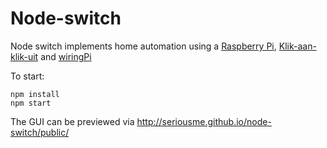 Node-switch
===========

Node switch implements home automation using a [Raspberry Pi],  [Klik-aan-klik-uit] and [wiringPi]

  [raspberry pi]: http://www.raspberrypi.org/
  [klik-aan-klik-uit]: http://www.klikaanklikuit.nl/
  [wiringpi]: https://projects.drogon.net/raspberry-pi/wiringpi/
  
To start:

    npm install
    npm start

The GUI can be previewed via http://seriousme.github.io/node-switch/public/

  
